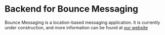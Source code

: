 Backend for Bounce Messaging
============================

Bounce Messaging is a location-based messaging application. It is currently under construction, and more information can be found at [our website](http://getbounce.io/)
